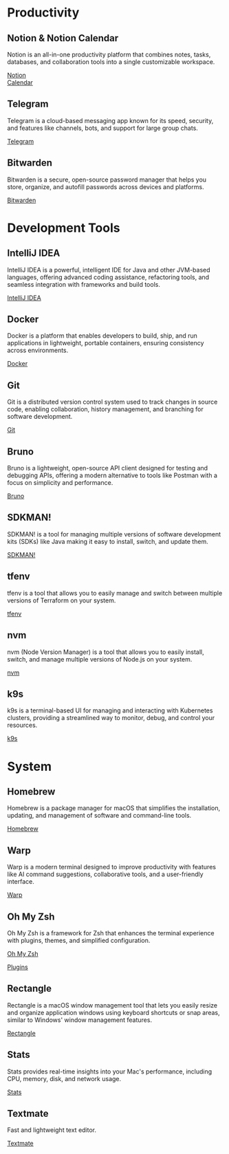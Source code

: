 # Productivity

## Notion & Notion Calendar

Notion is an all-in-one productivity platform that combines notes, tasks, databases, and collaboration tools into a single customizable workspace.

[Notion](https://www.notion.com/)  
[Calendar](https://www.notion.com/product/calendar)  

## Telegram

Telegram is a cloud-based messaging app known for its speed, security, and features like channels, bots, and support for large group chats.

[Telegram](https://telegram.org/)

## Bitwarden

Bitwarden is a secure, open-source password manager that helps you store, organize, and autofill passwords across devices and platforms.

[Bitwarden](https://bitwarden.com)

# Development Tools

## IntelliJ IDEA

IntelliJ IDEA is a powerful, intelligent IDE for Java and other JVM-based languages, offering advanced coding assistance, refactoring tools, and seamless integration with frameworks and build tools.

[IntelliJ IDEA](https://www.jetbrains.com/idea/)

## Docker

Docker is a platform that enables developers to build, ship, and run applications in lightweight, portable containers, ensuring consistency across environments.

[Docker](https://www.docker.com/)

## Git

Git is a distributed version control system used to track changes in source code, enabling collaboration, history management, and branching for software development.

[Git](https://git-scm.com/)

## Bruno

Bruno is a lightweight, open-source API client designed for testing and debugging APIs, offering a modern alternative to tools like Postman with a focus on simplicity and performance.

[Bruno](https://www.usebruno.com/)

## SDKMAN!

SDKMAN! is a tool for managing multiple versions of software development kits (SDKs) like Java making it easy to install, switch, and update them.

[SDKMAN!](https://sdkman.io/)  

## tfenv

tfenv is a tool that allows you to easily manage and switch between multiple versions of Terraform on your system.

[tfenv](https://github.com/tfutils/tfenv)

## nvm

nvm (Node Version Manager) is a tool that allows you to easily install, switch, and manage multiple versions of Node.js on your system.

[nvm](https://github.com/nvm-sh/nvm)

## k9s

k9s is a terminal-based UI for managing and interacting with Kubernetes clusters, providing a streamlined way to monitor, debug, and control your resources.

[k9s](https://k9scli.io/)

# System

## Homebrew

Homebrew is a package manager for macOS that simplifies the installation, updating, and management of software and command-line tools.

[Homebrew](https://brew.sh/)

## Warp

Warp is a modern terminal designed to improve productivity with features like AI command suggestions, collaborative tools, and a user-friendly interface.

[Warp](https://www.warp.dev/)

## Oh My Zsh

Oh My Zsh is a framework for Zsh that enhances the terminal experience with plugins, themes, and simplified configuration.

[Oh My Zsh](https://ohmyz.sh/)

[Plugins](https://gist.github.com/n1snt/454b879b8f0b7995740ae04c5fb5b7df)

## Rectangle

Rectangle is a macOS window management tool that lets you easily resize and organize application windows using keyboard shortcuts or snap areas, similar to Windows' window management features.

[Rectangle](https://rectangleapp.com/)

## Stats

Stats provides real-time insights into your Mac's performance, including CPU, memory, disk, and network usage.

[Stats](https://github.com/exelban/stats)

## Textmate

Fast and lightweight text editor.

[Textmate](https://macromates.com/)
